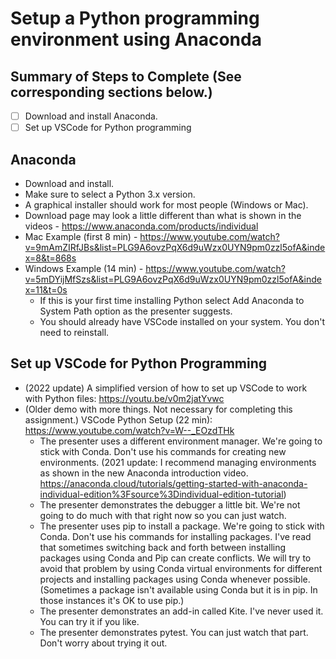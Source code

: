 # Setup a Python programming environment using Anaconda

## Summary of Steps to Complete (See corresponding sections below.)
- [ ] Download and install Anaconda.
- [ ] Set up VSCode for Python programming

## Anaconda
* Download and install.
* Make sure to select a Python 3.x version.
* A graphical installer should work for most people (Windows or Mac).
* Download page may look a little different than what is shown in the videos - https://www.anaconda.com/products/individual
* Mac Example (first 8 min) - https://www.youtube.com/watch?v=9mAmZIRfJBs&list=PLG9A6ovzPqX6d9uWzx0UYN9pm0zzl5ofA&index=8&t=868s
* Windows Example (14 min) - https://www.youtube.com/watch?v=5mDYijMfSzs&list=PLG9A6ovzPqX6d9uWzx0UYN9pm0zzl5ofA&index=11&t=0s
  * If this is your first time installing Python select Add Anaconda to System Path option as the presenter suggests.
  * You should already have VSCode installed on your system. You don't need to reinstall.

## Set up VSCode for Python Programming
* (2022 update) A simplified version of how to set up VSCode to work with Python files: https://youtu.be/v0m2jatYvwc
* (Older demo with more things. Not necessary for completing this assignment.) VSCode Python Setup (22 min): https://www.youtube.com/watch?v=W--_EOzdTHk
  * The presenter uses a different environment manager. We're going to stick with Conda. Don't use his commands for creating new environments. (2021 update: I recommend managing environments as shown in the new Anaconda introduction video. https://anaconda.cloud/tutorials/getting-started-with-anaconda-individual-edition%3Fsource%3Dindividual-edition-tutorial)
  * The presenter demonstrates the debugger a little bit. We're not going to do much with that right now so you can just watch.
  * The presenter uses pip to install a package. We're going to stick with Conda. Don't use his commands for installing packages. I've read that sometimes switching back and forth between installing packages using Conda and Pip can create conflicts. We will try to avoid that problem by using Conda virtual environments for different projects and installing packages using Conda whenever possible. (Sometimes a package isn't available using Conda but it is in pip. In those instances it's OK to use pip.)
  * The presenter demonstrates an add-in called Kite. I've never used it. You can try it if you like.
  * The presenter demonstrates pytest. You can just watch that part. Don't worry about trying it out.

